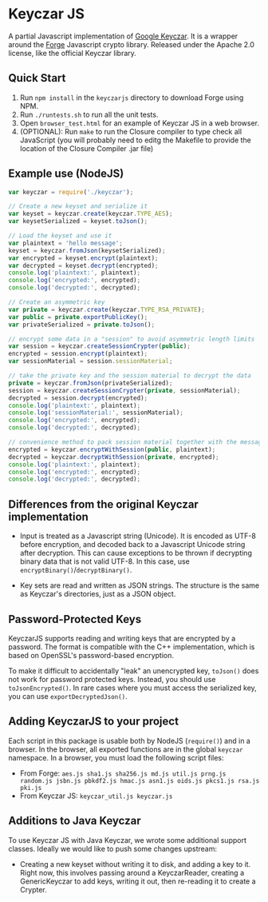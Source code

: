 Keyczar JS
==========

A partial Javascript implementation of
[Google Keyczar](http://www.keyczar.org/).
It is a wrapper around the [Forge](https://github.com/digitalbazaar/forge/)
Javascript crypto library. Released under the Apache 2.0 license, like
the official Keyczar library.


Quick Start
-----------

1. Run `npm install` in the `keyczarjs` directory to download Forge using NPM.
2. Run `./runtests.sh` to run all the unit tests.
3. Open `browser_test.html` for an example of Keyczar JS in a web browser.
4. (OPTIONAL): Run `make` to run the Closure compiler to type check all JavaScript (you will probably need to editg the Makefile to provide the location of the Closure Compiler .jar file)


Example use (NodeJS)
------------------

```javascript
var keyczar = require('./keyczar');

// Create a new keyset and serialize it
var keyset = keyczar.create(keyczar.TYPE_AES);
var keysetSerialized = keyset.toJson();

// Load the keyset and use it
var plaintext = 'hello message';
keyset = keyczar.fromJson(keysetSerialized);
var encrypted = keyset.encrypt(plaintext);
var decrypted = keyset.decrypt(encrypted);
console.log('plaintext:', plaintext);
console.log('encrypted:', encrypted);
console.log('decrypted:', decrypted);

// Create an asymmetric key
var private = keyczar.create(keyczar.TYPE_RSA_PRIVATE);
var public = private.exportPublicKey();
var privateSerialized = private.toJson();

// encrypt some data in a "session" to avoid asymmetric length limits
var session = keyczar.createSessionCrypter(public);
encrypted = session.encrypt(plaintext);
var sessionMaterial = session.sessionMaterial;

// take the private key and the session material to decrypt the data
private = keyczar.fromJson(privateSerialized);
session = keyczar.createSessionCrypter(private, sessionMaterial);
decrypted = session.decrypt(encrypted);
console.log('plaintext:', plaintext);
console.log('sessionMaterial:', sessionMaterial);
console.log('encrypted:', encrypted);
console.log('decrypted:', decrypted);

// convenience method to pack session material together with the message
encrypted = keyczar.encryptWithSession(public, plaintext);
decrypted = keyczar.decryptWithSession(private, encrypted);
console.log('plaintext:', plaintext);
console.log('encrypted:', encrypted);
console.log('decrypted:', decrypted);
```


Differences from the original Keyczar implementation
----------------------------------------------------

* Input is treated as a Javascript string (Unicode). It is encoded as UTF-8
  before encryption, and decoded back to a Javascript Unicode string after
  decryption. This can cause exceptions to be thrown if decrypting binary data
  that is not valid UTF-8. In this case, use `encryptBinary()`/`decryptBinary()`.

* Key sets are read and written as JSON strings. The structure is the same as
  Keyczar's directories, just as a JSON object.


Password-Protected Keys
-----------------------

KeyczarJS supports reading and writing keys that are encrypted by a password.
The format is compatible with the C++ implementation, which is based on
OpenSSL's password-based encryption.

To make it difficult to accidentally "leak" an unencrypted key, `toJson()`
does not work for password protected keys. Instead, you should use
`toJsonEncrypted()`. In rare cases where you must access the serialized key,
you can use `exportDecryptedJson()`.


Adding KeyczarJS to your project
--------------------------------

Each script in this package is usable both by NodeJS (`require()`) and in a
browser. In the browser, all exported functions are in the global `keyczar`
namespace. In a browser, you must load the following script files:

* From Forge: `aes.js sha1.js sha256.js md.js util.js prng.js random.js jsbn.js
  pbkdf2.js hmac.js asn1.js oids.js pkcs1.js rsa.js pki.js`
* From Keyczar JS: `keyczar_util.js keyczar.js`


Additions to Java Keyczar
-------------------------

To use Keyczar JS with Java Keyczar, we wrote some additional support
classes. Ideally we would like to push some changes upstream:

* Creating a new keyset without writing it to disk, and adding a key to it.
  Right now, this involves passing around a KeyczarReader, creating a
  GenericKeyczar to add keys, writing it out, then re-reading it to create a
  Crypter.
